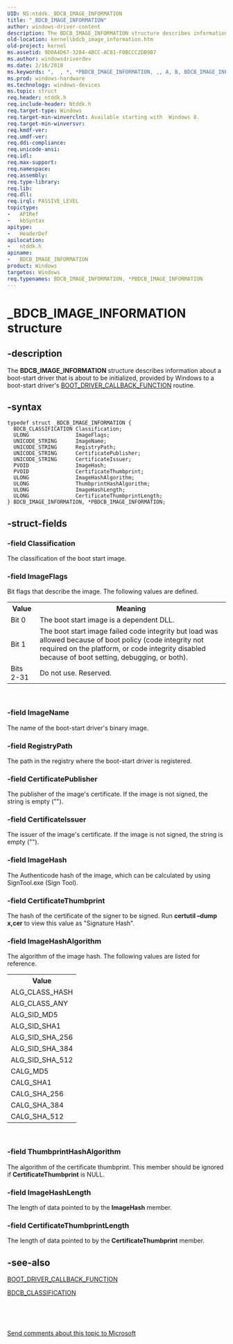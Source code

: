 ```yaml
---
UID: NS:ntddk._BDCB_IMAGE_INFORMATION
title: "_BDCB_IMAGE_INFORMATION"
author: windows-driver-content
description: The BDCB_IMAGE_INFORMATION structure describes information about a boot-start driver that is about to be initialized, provided by Windows to a boot-start driver's BOOT_DRIVER_CALLBACK_FUNCTION routine.
old-location: kernel\bdcb_image_information.htm
old-project: kernel
ms.assetid: 9D0A4D67-3284-4BCC-AC81-F0BCCC2DB9B7
ms.author: windowsdriverdev
ms.date: 2/16/2018
ms.keywords: ",  , *, *PBDCB_IMAGE_INFORMATION, ,, A, B, BDCB_IMAGE_INFORMATION, BDCB_IMAGE_INFORMATION structure [Kernel-Mode Driver Architecture], C, D, E, F, G, I, M, N, O, P, PBDCB_IMAGE_INFORMATION, PBDCB_IMAGE_INFORMATION structure pointer [Kernel-Mode Driver Architecture], R, T, _, _BDCB_IMAGE_INFORMATION, kernel.bdcb_image_information, ntddk/BDCB_IMAGE_INFORMATION, ntddk/PBDCB_IMAGE_INFORMATION"
ms.prod: windows-hardware
ms.technology: windows-devices
ms.topic: struct
req.header: ntddk.h
req.include-header: Ntddk.h
req.target-type: Windows
req.target-min-winverclnt: Available starting with  Windows 8.
req.target-min-winversvr: 
req.kmdf-ver: 
req.umdf-ver: 
req.ddi-compliance: 
req.unicode-ansi: 
req.idl: 
req.max-support: 
req.namespace: 
req.assembly: 
req.type-library: 
req.lib: 
req.dll: 
req.irql: PASSIVE_LEVEL
topictype:
-	APIRef
-	kbSyntax
apitype:
-	HeaderDef
apilocation:
-	ntddk.h
apiname:
-	BDCB_IMAGE_INFORMATION
product: Windows
targetos: Windows
req.typenames: BDCB_IMAGE_INFORMATION, *PBDCB_IMAGE_INFORMATION
---
```


# _BDCB_IMAGE_INFORMATION structure


## -description


The <b>BDCB_IMAGE_INFORMATION</b> structure describes information about a boot-start driver that is about to 
    be initialized, provided by Windows to a boot-start driver's 
    <a href="..\ntddk\nf-ntddk-ioregisterbootdrivercallback.md">BOOT_DRIVER_CALLBACK_FUNCTION</a> routine.


## -syntax


````
typedef struct _BDCB_IMAGE_INFORMATION {
  BDCB_CLASSIFICATION Classification;
  ULONG               ImageFlags;
  UNICODE_STRING      ImageName;
  UNICODE_STRING      RegistryPath;
  UNICODE_STRING      CertificatePublisher;
  UNICODE_STRING      CertificateIssuer;
  PVOID               ImageHash;
  PVOID               CertificateThumbprint;
  ULONG               ImageHashAlgorithm;
  ULONG               ThumbprintHashAlgorithm;
  ULONG               ImageHashLength;
  ULONG               CertificateThumbprintLength;
} BDCB_IMAGE_INFORMATION, *PBDCB_IMAGE_INFORMATION;
````


## -struct-fields




### -field Classification

The classification of the boot start image.


### -field ImageFlags

Bit flags that describe the image. The following values are defined.
      

<table>
<tr>
<th>Value</th>
<th>Meaning</th>
</tr>
<tr>
<td>
Bit 0

</td>
<td>
The boot start image is a dependent DLL.

</td>
</tr>
<tr>
<td>
Bit 1

</td>
<td>
The boot start image failed code integrity but load was allowed because of boot policy (code integrity not required on the platform, or code integrity disabled because of boot setting,  debugging, or both).

</td>
</tr>
<tr>
<td>
Bits 2-31

</td>
<td>
Do not use. Reserved.

</td>
</tr>
</table>
 


### -field ImageName

The name of the boot-start driver's binary image.


### -field RegistryPath

The path in the registry where the boot-start driver is registered.


### -field CertificatePublisher

The publisher of the image's certificate. If the image is not signed, the string is empty ("").


### -field CertificateIssuer

The issuer of the image's certificate. If the image is not signed, the string is empty ("").


### -field ImageHash

The Authenticode hash of the image, which can be calculated by  using SignTool.exe (Sign Tool). 


### -field CertificateThumbprint

The hash of the certificate of the signer to be signed. Run <b>certutil –dump x,cer</b> to view this value as  "Signature Hash".


### -field ImageHashAlgorithm

The algorithm of the image hash. The following values are listed for reference.
      

<table>
<tr>
<th>Value</th>
</tr>
<tr>
<td>
ALG_CLASS_HASH

</td>
</tr>
<tr>
<td>
ALG_CLASS_ANY

</td>
</tr>
<tr>
<td>
ALG_SID_MD5

</td>
</tr>
<tr>
<td>
ALG_SID_SHA1

</td>
</tr>
<tr>
<td>
ALG_SID_SHA_256

</td>
</tr>
<tr>
<td>
ALG_SID_SHA_384

</td>
</tr>
<tr>
<td>
ALG_SID_SHA_512

</td>
</tr>
<tr>
<td>
CALG_MD5

</td>
</tr>
<tr>
<td>
CALG_SHA1

</td>
</tr>
<tr>
<td>
CALG_SHA_256

</td>
</tr>
<tr>
<td>
CALG_SHA_384

</td>
</tr>
<tr>
<td>
CALG_SHA_512

</td>
</tr>
</table>
 


### -field ThumbprintHashAlgorithm

The algorithm of the certificate thumbprint. This member should be ignored if <b>CertificateThumbprint</b> is NULL.


### -field ImageHashLength

The length of data pointed to by the <b>ImageHash</b> member.


### -field CertificateThumbprintLength

The length of data pointed to by the <b>CertificateThumbprint</b> member.


## -see-also

<a href="..\ntddk\nf-ntddk-ioregisterbootdrivercallback.md">BOOT_DRIVER_CALLBACK_FUNCTION</a>



<a href="..\ntddk\ne-ntddk-_bdcb_classification.md">BDCB_CLASSIFICATION</a>



 

 

<a href="mailto:wsddocfb@microsoft.com?subject=Documentation%20feedback [kernel\kernel]:%20BDCB_IMAGE_INFORMATION structure%20 RELEASE:%20(2/16/2018)&amp;body=%0A%0APRIVACY STATEMENT%0A%0AWe use your feedback to improve the documentation. We don't use your email address for any other purpose, and we'll remove your email address from our system after the issue that you're reporting is fixed. While we're working to fix this issue, we might send you an email message to ask for more info. Later, we might also send you an email message to let you know that we've addressed your feedback.%0A%0AFor more info about Microsoft's privacy policy, see http://privacy.microsoft.com/en-us/default.aspx." title="Send comments about this topic to Microsoft">Send comments about this topic to Microsoft</a>

